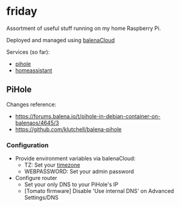 # friday
Assortment of useful stuff running on my home Raspberry Pi. 

Deployed and managed using [balenaCloud](https://www.balena.io/cloud)

Services (so far):
- [pihole]()
- [homeassistant]()
  

## PiHole
Changes reference: 
- https://forums.balena.io/t/pihole-in-debian-container-on-balenaos/4645/3
- https://github.com/klutchell/balena-pihole

### Configuration
- Provide environment variables via balenaCloud:
  - TZ: Set your [timezone](https://en.wikipedia.org/wiki/List_of_tz_database_time_zones)
  - WEBPASSWORD: Set your admin password
- Configure router
  - Set your only DNS to your PiHole's IP
  - [Tomato firmware] Disable 'Use internal DNS' on Advanced Settings/DNS

